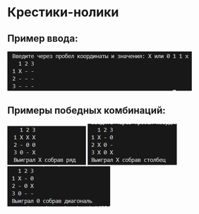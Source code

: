 # Крестики-нолики

## Пример ввода:

![пример](./images/ttt_1.jpg)

## Примеры победных комбинаций:
![пример](./images/ttt_2.jpg)
![пример](./images/ttt_3.jpg)
![пример](./images/ttt_4.jpg)
